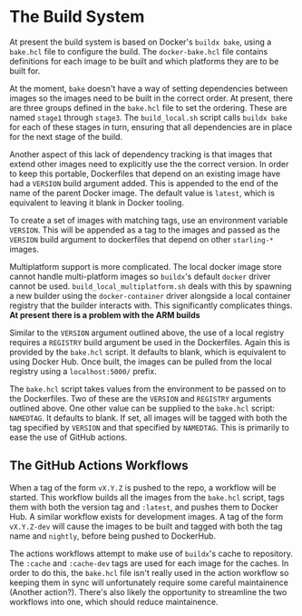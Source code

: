 # The Build System

At present the build system is based on Docker's `buildx bake`, using a `bake.hcl` file to configure the build. The
`docker-bake.hcl` file contains definitions for each image to be built and which platforms they are to be built for.

At the moment, `bake` doesn't have a way of setting dependencies between images so the images need to be built in the
correct order. At present, there are three groups defined in the `bake.hcl` file to set the ordering. These are named
`stage1` through `stage3`. The `build_local.sh` script calls `buildx bake` for each of these stages in turn, ensuring
that all dependencies are in place for the next stage of the build.

Another aspect of this lack of dependency tracking is that images that extend other images need to explicitly use the
the correct version. In order to keep this portable, Dockerfiles that depend on an existing image have had a `VERSION`
build argument added. This is appended to the end of the name of the parent Docker image. The default value is `latest`,
which is equivalent to leaving it blank in Docker tooling.

To create a set of images with matching tags, use an environment variable `VERSION`. This will be appended as a tag to
the images and passed as the `VERSION` build argument to dockerfiles that depend on other `starling-*` images.

Multiplatform support is more complicated. The local docker image store cannot handle multi-platform images so
`buildx`'s default `docker` driver cannot be used. `build_local_multiplatform.sh` deals with this by spawning a new
builder using the `docker-container` driver alongside a local container registry that the builder interacts with. This
significantly complicates things. **At present there is a problem with the ARM builds**

Similar to the `VERSION` argument outlined above, the use of a local registry requires a `REGISTRY` build argument be
used in the Dockerfiles. Again this is provided by the `bake.hcl` script. It defaults to blank, which is equivalent to
using Docker Hub. Once built, the images can be pulled from the local registry using a `localhost:5000/` prefix.

The `bake.hcl` script takes values from the environment to be passed on to the Dockerfiles. Two of these are the
`VERSION` and `REGISTRY` arguments outlined above. One other value can be supplied to the `bake.hcl` script: `NAMEDTAG`.
It defaults to blank. If set, all images will be tagged with both the tag specified by `VERSION` and that specified by
`NAMEDTAG`. This is primarily to ease the use of GitHub actions.

## The GitHub Actions Workflows

When a tag of the form `vX.Y.Z` is pushed to the repo, a workflow will be started. This workflow builds all the images
from the `bake.hcl` script, tags them with both the version tag and `:latest`, and pushes them to Docker Hub. A similar
workflow exists for development images. A tag of the form `vX.Y.Z-dev` will cause the images to be built and tagged with
both the tag name and `nightly`, before being pushed to DockerHub.

The actions workflows attempt to make use of `buildx`'s cache to repository. The `:cache` and `:cache-dev` tags are used
for each image for the caches. In order to do this, the `bake.hcl` file isn't really used in the action workflow so
keeping them in sync will unfortunately require some careful maintainence (Another action?). There's also likely the
opportunity to streamline the two workflows into one, which should reduce maintainence.
